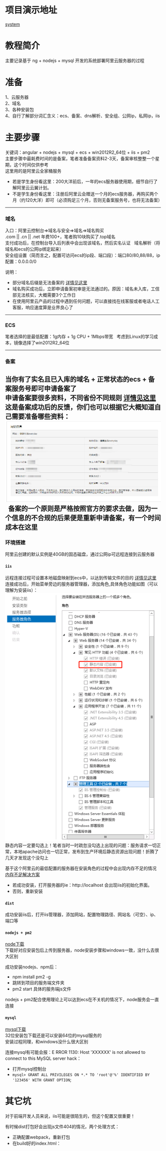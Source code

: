 # 项目演示地址
[system](http://www.ppp000.top)

# 教程简介
主要记录基于 ng + nodejs + mysql 开发的系统部署阿里云服务器的过程

# 准备
1、云服务器  
2、域名  
3、各种安装包  
4、自行了解部分词汇含义：ecs、备案、dns解析、安全组、公网ip，私网ip，iis

# 主要步骤
关键词：angular + nodejs + mysql + ecs + win2012R2_64位 + iis + pm2  
主要步骤中最耗费时间的是备案，笔者准备备案资料2-3天，备案审核整整一个星期，这个时间仅供参考   
这里用的是阿里云全家桶服务  
* 若是学生身份看这里：200大洋前后，一年的ecs服务器使用期，细节自行了解阿里云云翼计划。  
* 不是学生身份看这里：注册后阿里云会赠送一个月的ecs服务器，再购买两个月（约120大洋）即可（必须购足三个月，否则无备案服务号，也将无法备案）
---

### 域名
入口：阿里云控制台=>域名与安全=>域名=>域名购买  
.com || .cn || .net 年费100+，笔者购10块购买了.top域名  
支付成功后，在控制台导入后列表中会出现该域名，然后实名认证   
域名解析（将域名和ecs的公网ip绑定起来）  
安全组设置（简而言之，配置可访问ecs的ip段、端口段）：端口80/80,88/88，ip配置：0.0.0.0/0  

说明：  
* 部分域名后缀是无法备案的 [详情见这里](http://www.miitbeian.gov.cn/publish/query/indexFirst.action)  
* 域名购买成功后，立即申请备案初审是无法通过的。原因：域名未入库，工信部无法核实，大概需要3个工作日  
* 在使用阿里云产品的过程中遇到任何问题，可以直接找在线客服或者电话人工客服，响应速度算是业界良心了  
---

### ECS
笔者选择的是最低配置：1g内存 + 1g CPU + 1Mbps带宽    
考虑到Linux的学习成本，镜像选择了win2012R2_64位  

---

### 备案
当你有了实名且已入库的域名 + 正常状态的ecs + 备案服务号即可申请备案了  
申请备案要很多资料，不同省份不同规则 [详情见这里](https://help.aliyun.com/knowledge_detail/36895.html?spm=5176.8087400.600752.1.58d815c9T0iS4d)  
这是备案成功后的反馈，你们也可以根据它大概知道自己需要准备哪些资料：  
![默认图片](https://raw.githubusercontent.com/ppp000/deploy/master/img-storage/1527082424(1).jpg)  
备案的一个原则是严格按照官方的要求去做，因为一个信息的不合规的后果便是重新申请备案，有一个时间成本在这里  
---

### 环境搭建
阿里云创建的默认实例是40GB的固态磁盘，通过公网ip可远程连接到云服务器  

#### `iis`
远程连接过程可设置本地磁盘映射到ecs中，以达到传输文件的目的 [详情见这里](https://jingyan.baidu.com/album/148a192185f0ae4d71c3b138.html?picindex=1)  
连接成功后，开始菜单旁边的服务器管理器，添加角色,具体角色功能如图（可以理解为安装iis）：  
![默认图片](https://raw.githubusercontent.com/ppp000/deploy/master/img-storage/1527121199(1).jpg)  
静态内容一定要勾选上！笔者当时一时疏忽没勾选上出现的问题：服务请求一切正常，本地apache访问也一切正常，发布到生产环境后静态资源出现问题！折腾了几天才发现这个没勾上  

基于这个阿里云的最低配置的服务器在安装角色的过程中会出现内存不足的情况 [内存不足解决方案](https://www.baidu.com/s?ie=utf-8&f=8&rsv_bp=1&tn=baidu&wd=%E8%99%9A%E6%8B%9F%E5%86%85%E5%AD%98%20%E8%AE%BE%E7%BD%AE&oq=md%25E7%25BC%2596%25E8%25BE%2591%25E5%2599%25A8&rsv_pq=d5df6d5d0000e893&rsv_t=e0d8%2FdixoNmMsQ6zVIapAzegp1iKzCR0YmZw10L6%2BuvU4cfu8QeRRr2Dt6E&rqlang=cn&rsv_enter=1&inputT=213796&rsv_sug3=28&rsv_sug1=19&rsv_sug7=100&bs=md%E7%BC%96%E8%BE%91%E5%99%A8)  
* 若成功安装，打开服务器的ie：http://localhost 会出现iis的初始化界面。  
* 否则，重新安装

#### `dist`
成功安装iis后，打开iis管理器，添加网站，配置物理路径、网站名（可空）、ip、端口等  

#### `nodejs + pm2`
[node下载](https://npm.taobao.org/mirrors/node/v10.1.0/)  
下载好对应安装包后上传到服务器，node安装步骤和windows一致，没什么去很大区别

成功安装nodejs、npm后：  
* npm install pm2 -g  
* 跳转到项目的服务端文件夹
* pm2 start 具体的服务端js文件

nodejs + pm2配合使用理论上可以达到ecs在不关机的情况下，node服务会一直连接

#### `mysql`
[mysql下载](https://dev.mysql.com/downloads/installer/)  
32位安装包下载还是可以安装64位的mysql服务的  
安装过程同理，和windows没什么很大区别

连接mysql有可能会报：E RROR 1130: Host 'XXXXXX' is not allowed to connect to this MySQL server
hack：
* 打开mysql控制台
* ```mysql> GRANT ALL PRIVILEGES ON *.* TO 'root'@'%' IDENTIFIED BY '123456' WITH GRANT OPTION```;  

# 其它坑
对于前端开发人员来说，iis可能是很陌生的，但这个配置又很重要！  

有时候dist打包好会出现js文件404的情况，两个处理方式：  
* 正确配置webpack，重新打包  
* 在build好的index.html：<base href="./">  
